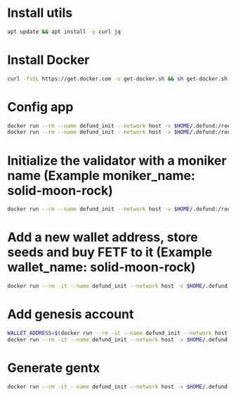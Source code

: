 # Install utils
```bash
apt update && apt install -y curl jq
```

# Install Docker
```bash
curl -fsSL https://get.docker.com -o get-docker.sh && sh get-docker.sh
```

# Config app
```bash
docker run --rm --name defund_init --network host -v $HOME/.defund:/root/.defund sashaoshurkov/defund:v0.1.0-alpha defundd config chain-id defund-private-2; \
docker run --rm --name defund_init --network host -v $HOME/.defund:/root/.defund sashaoshurkov/defund:v0.1.0-alpha defundd config keyring-backend test
```

# Initialize the validator with a moniker name (Example moniker_name: solid-moon-rock)
```bash
docker run --rm --name defund_init --network host -v $HOME/.defund:/root/.defund sashaoshurkov/defund:v0.1.0-alpha defundd init [moniker_name] --chain-id defund-private-2
```

# Add a new wallet address, store seeds and buy FETF to it (Example wallet_name: solid-moon-rock)
```bash
docker run --rm -it --name defund_init --network host -v $HOME/.defund:/root/.defund sashaoshurkov/defund:v0.1.0-alpha defundd keys add [wallet_name] --keyring-backend test
```

# Add genesis account
```bash
WALLET_ADDRESS=$(docker run --rm -it --name defund_init --network host -v $HOME/.defund:/root/.defund sashaoshurkov/defund:v0.1.0-alpha defundd keys show [wallet_name] -a); \
docker run --rm -it --name defund_init --network host -v $HOME/.defund:/root/.defund sashaoshurkov/defund:v0.1.0-alpha defundd add-genesis-account $WALLET_ADDRESS 100000000ufetf
```

# Generate gentx
```bash
docker run --rm -it --name defund_init --network host -v $HOME/.defund:/root/.defund sashaoshurkov/defund:v0.1.0-alpha defundd gentx [wallet_name] 90000000ufetf --chain-id defund-private-2 --moniker=[moniker_name] --commission-max-change-rate=0.01 --commission-max-rate=0.20 --commission-rate=0.05
```